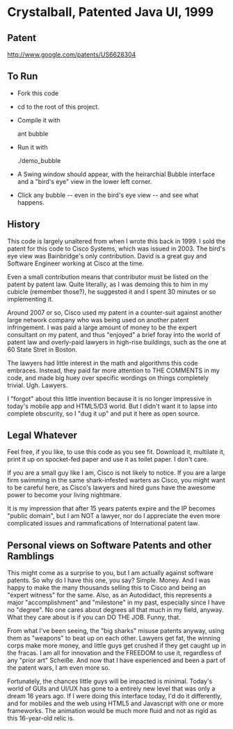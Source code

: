 # Crystalball, Patented Java UI, 1999

## Patent

http://www.google.com/patents/US6628304

## To Run

* Fork this code
* cd to the root of this project.
* Compile it with

  ant bubble

* Run it with

  ./demo_bubble

* A Swing window should appear, with the heirarchial Bubble interface
  and a "bird's eye" view in the lower left corner.

* Click any bubble -- even in the bird's eye view -- and see what happens.

## History

This code is largely unaltered from when I wrote this back in 1999. I sold
the patent for this code to Cisco Systems, which was issued in 2003. The
bird's eye view was Bainbridge's only contribution. David is a great guy
and Software Engineer working at Cisco at the time.

Even a small contribution means that contributor must be listed on the patent
by patent law. Quite literally, as I was demoing this to him in my cubicle 
(remember those?), he suggested it and I spent 30 minutes or so implementing 
it.

Around 2007 or so, Cisco used my patent in a counter-suit against another
large network company who was being used on another patent infringement.
I was paid a large amount of money to be the expert consultant on my patent,
and thus "enjoyed" a brief foray into the world of patent law and overly-paid
lawyers in high-rise buildings, such as the one at 60 State Stret in Boston.

The lawyers had little interest in the math and algorithms this code embraces.
Instead, they paid far more attention to THE COMMENTS in my code, and made
big huey over specific wordings on things completely trivial. Ugh. Lawyers.

I "forgot" about this little invention because it is no longer impressive in
today's mobile app and HTML5/D3 world. But I didn't want it to lapse into
complete obscurity, so I "dug it up" and put it here as open source.

## Legal Whatever

Feel free, if you like, to use this code as you see fit. Download it, multilate
it, print it up on spocket-fed paper and use it as toilet paper. I don't care.

If you are a small guy like I am, Cisco is not likely to notice. If you are a
large firm swimming in the same shark-infested warters as Cisco, you might want
to be careful here, as Cisco's lawyers and hired guns have the awesome power
to become your living nightmare.

It is my impression that after 15 years patents expire and the IP becomes
"public domain", but I am NOT a lawyer, nor do I appreciate the even more
complicated issues and rammafications of International patent law.

## Personal views on Software Patents and other Ramblings

This might come as a surprise to you, but I am actually against software
patents. So why do I have this one, you say? Simple. Money. And I was 
happy to make the many thousands selling this to Cisco and being an
"expert witness" for the same. Also, as an Autodidact, this represents
a major "accomplishment" and "milestone" in my past, especially since I 
have no "degree". No one cares about degrees all that much in my field, anyway.
What they care about is if you can DO THE JOB. Funny, that.

From what I've been seeing, the "big sharks" misuse patents anyway, using them
as "weapons" to beat up on each other. Lawyers get fat, the winning corps
make more money, and little guys get crushed if they get caught up in the
fracas. I am all for innovation and the FREEDOM to use it, regardless of any
"prior art" Scheiße. And now that I have experienced and been a part of the
patent wars, I am even more so.

Fortunately, the chances little guys will be impacted is minimal. Today's world
of GUIs and UI/UX has gone to a entirely new level that was only a dream
16 years ago. If I were doing this interface today, I'd do it differently,
and for mobiles and the web using HTML5 and Javascript with one or more
frameworks. The animation would be much more fluid and not as rigid as
this 16-year-old relic is. 
